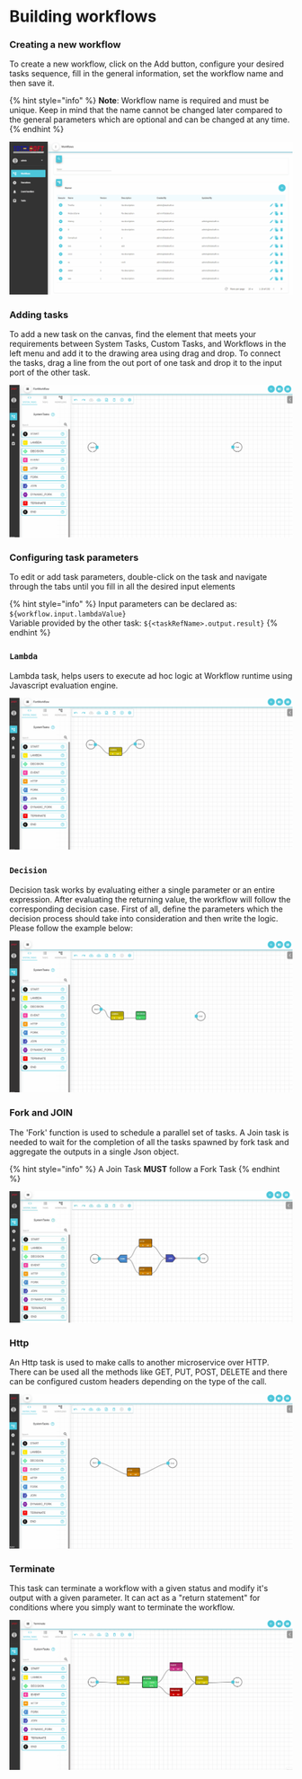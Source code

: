 # Building workflows

### Creating a new workflow

To create a new workflow, click on the Add button, configure your desired tasks sequence, fill in the general information, set the workflow name and then save it.

{% hint style="info" %}
**Note**: Workflow name is required and must be unique. Keep in mind that the name cannot be changed later compared to the general parameters which are optional and can be changed at any time.
{% endhint %}

![](../.gitbook/assets/CreateWorkflow.gif)

### Adding tasks

To add a new task on the canvas, find the element that meets your requirements between System Tasks, Custom Tasks, and Workflows in the left menu and add it to the drawing area using drag and drop. To connect the tasks, drag a line from the out port of one task and drop it to the input port of the other task.

![](../.gitbook/assets/AddingTasks.gif)

### Configuring task parameters

To edit or add task parameters, double-click on the task and navigate through the tabs until you fill in all the desired input elements

{% hint style="info" %}
Input parameters can be declared as: `${workflow.input.lambdaValue}`\
Variable provided by the other task: `${<taskRefName>.output.result}`
{% endhint %}

### `Lambda`

Lambda task, helps users to execute ad hoc logic at Workflow runtime using Javascript evaluation engine.

![](../.gitbook/assets/LambdaTask.gif)

### `Decision`

Decision task works by evaluating either a single parameter or an entire expression. After evaluating the returning value, the workflow will follow the corresponding decision case. First of all, define the parameters which the decision process should take into consideration and then write the logic. Please follow the example below:

![](../.gitbook/assets/DecisionTask.gif)

### Fork and JOIN

The 'Fork' function is used to schedule a parallel set of tasks. A Join task is needed to wait for the completion of all the tasks spawned by fork task and aggregate the outputs in a single Json object.

{% hint style="info" %}
A Join Task **MUST** follow a Fork Task
{% endhint %}

![](../.gitbook/assets/ForkJoinTask.JPG)

### Http

An Http task is used to make calls to another microservice over HTTP. There can be used all the methods like GET, PUT, POST, DELETE and there can be configured custom headers depending on the type of the call.

![](../.gitbook/assets/HttpTask.gif)

### Terminate

This task can terminate a workflow with a given status and modify it's output with a given parameter. It can act as a "return statement" for conditions where you simply want to terminate the workflow.

![](../.gitbook/assets/TerminateTask.gif)




